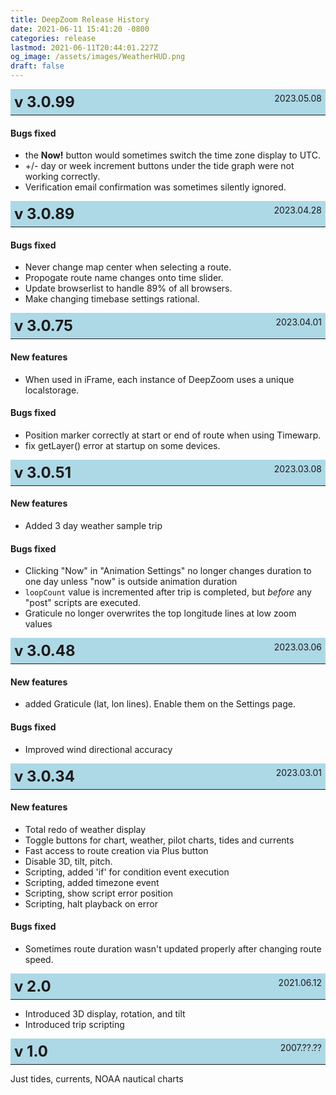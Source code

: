 ```yaml
---
title: DeepZoom Release History
date: 2021-06-11 15:41:20 -0800
categories: release 
lastmod: 2021-06-11T20:44:01.227Z
og_image: /assets/images/WeatherHUD.png
draft: false
---
```


<div style="background-color: lightblue; " >
<span style="float: left; font-size: 24px; font-weight: bold; margin: 6px;"> 
v 3.0.99
</span>  
<span style="float: right; margin: 6px;"  >
2023.05.08
</span>
<hr style="clear: both"/> 
</div>


#### Bugs fixed
- the **Now!** button would sometimes switch the time zone display to UTC.
- +/- day or week increment buttons under the tide graph were not working correctly.
- Verification email confirmation was sometimes silently ignored.




<div style="background-color: lightblue; " >
<span style="float: left; font-size: 24px; font-weight: bold; margin: 6px;"> 
v 3.0.89
</span>  
<span style="float: right; margin: 6px;"  >
2023.04.28
</span>
<hr style="clear: both"/> 
</div>


#### Bugs fixed
- Never change map center when selecting a route.
- Propogate route name changes onto time slider.
- Update browserlist to handle 89% of all browsers.
- Make changing timebase settings rational.





<div style="background-color: lightblue; " >
<span style="float: left; font-size: 24px; font-weight: bold; margin: 6px;"> 
v 3.0.75
</span>  
<span style="float: right; margin: 6px;"  >
2023.04.01
</span>
<hr style="clear: both"/> 
</div>

#### New features
- When used in iFrame, each instance of DeepZoom uses a unique localstorage.

#### Bugs fixed
- Position marker correctly at start or end of route when using Timewarp.
- fix getLayer() error at startup on some devices.




<div style="background-color: lightblue; " >
<span style="float: left; font-size: 24px; font-weight: bold; margin: 6px;"> 
v 3.0.51
</span>  
<span style="float: right; margin: 6px;"  >
2023.03.08
</span>
<hr style="clear: both"/> 
</div>

#### New features
- Added 3 day weather sample trip

#### Bugs fixed
- Clicking "Now" in "Animation Settings" no longer changes duration to one day unless "now" is outside animation duration
- `loopCount` value is incremented after trip is completed, but *before* any "post" scripts are executed.
- Graticule no longer overwrites the top longitude lines at low zoom values


<div style="background-color: lightblue; " >
<span style="float: left; font-size: 24px; font-weight: bold; margin: 6px;"> 
v 3.0.48
</span>  
<span style="float: right; margin: 6px;"  >
2023.03.06
</span>
<hr style="clear: both"/> 
</div>

#### New features
- added Graticule (lat, lon lines).  Enable them on the Settings page.

#### Bugs fixed
- Improved wind directional accuracy



<div style="background-color: lightblue; " >
<span style="float: left; font-size: 24px; font-weight: bold; margin: 6px;"> 
v 3.0.34
</span>  
<span style="float: right; margin: 6px;"  >
2023.03.01
</span>
<hr style="clear: both"/> 
</div>

#### New features
- Total redo of weather display
- Toggle buttons for chart, weather, pilot charts, tides and currents
- Fast access to route creation via Plus button
- Disable 3D, tilt, pitch.
- Scripting, added 'if' for condition event execution
- Scripting, added timezone event
- Scripting, show script error position
- Scripting, halt playback on error


#### Bugs fixed
- Sometimes route duration wasn't updated properly after changing route speed.


<div style="background-color: lightblue; " >
<span style="float: left; font-size: 24px; font-weight: bold; margin: 6px;"> 
v 2.0
</span>  
<span style="float: right; margin: 6px;"  >
2021.06.12
</span>
<hr style="clear: both"/> 
</div>

- Introduced 3D display, rotation, and tilt
- Introduced trip scripting

<div style="background-color: lightblue; " >
<span style="float: left; font-size: 24px; font-weight: bold; margin: 6px;"> 
v 1.0
</span>  
<span style="float: right; margin: 6px;"  >
2007.??.??
</span>
<hr style="clear: both"/> 
</div>

Just tides, currents, NOAA nautical charts